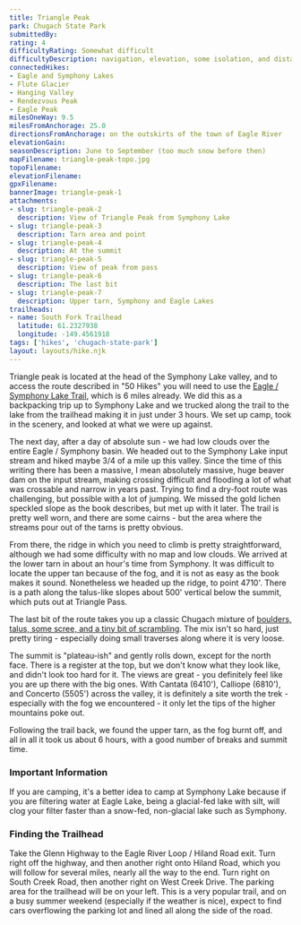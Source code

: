 ```yaml
---
title: Triangle Peak
park: Chugach State Park
submittedBy: 
rating: 4
difficultyRating: Somewhat difficult
difficultyDescription: navigation, elevation, some isolation, and distance
connectedHikes:
- Eagle and Symphony Lakes
- Flute Glacier
- Hanging Valley
- Rendezvous Peak
- Eagle Peak
milesOneWay: 9.5
milesFromAnchorage: 25.0
directionsFromAnchorage: on the outskirts of the town of Eagle River
elevationGain: 
seasonDescription: June to September (too much snow before then)
mapFilename: triangle-peak-topo.jpg
topoFilename: 
elevationFilename: 
gpxFilename: 
bannerImage: triangle-peak-1
attachments:
- slug: triangle-peak-2
  description: View of Triangle Peak from Symphony Lake
- slug: triangle-peak-3
  description: Tarn area and point
- slug: triangle-peak-4
  description: At the summit
- slug: triangle-peak-5
  description: View of peak from pass
- slug: triangle-peak-6
  description: The last bit
- slug: triangle-peak-7
  description: Upper tarn, Symphony and Eagle Lakes
trailheads:
- name: South Fork Trailhead
  latitude: 61.2327938
  longitude: -149.4561918
tags: ['hikes', 'chugach-state-park']
layout: layouts/hike.njk
---
```

Triangle peak is located at the head of the Symphony Lake valley, and to access the route described in "50 Hikes" you will need to use the [Eagle / Symphony Lake Trail](/hikes/eagle-and-symphony-lakes/ "Eagle and Symphony Lakes"), which is 6 miles already. We did this as a backpacking trip up to Symphony Lake and we trucked along the trail to the lake from the trailhead making it in just under 3 hours. We set up camp, took in the scenery, and looked at what we were up against.

The next day, after a day of absolute sun - we had low clouds over the entire Eagle / Symphony basin. We headed out to the Symphony Lake input stream and hiked maybe 3/4 of a mile up this valley. Since the time of this writing there has been a massive, I mean absolutely massive, huge beaver dam on the input stream, making crossing difficult and flooding a lot of what was crossable and narrow in years past. Trying to find a dry-foot route was challenging, but possible with a lot of jumping. We missed the gold lichen speckled slope as the book describes, but met up with it later. The trail is pretty well worn, and there are some cairns - but the area where the streams pour out of the tarns is pretty obvious.

From there, the ridge in which you need to climb is pretty straightforward, although we had some difficulty with no map and low clouds. We arrived at the lower tarn in about an hour's time from Symphony. It was difficult to locate the upper tan because of the fog, and it is not as easy as the book makes it sound. Nonetheless we headed up the ridge, to point 4710'. There is a path along the talus-like slopes about 500' vertical below the summit, which puts out at Triangle Pass.

The last bit of the route takes you up a classic Chugach mixture of [boulders, talus, some scree, and a tiny bit of scrambling](/education/#scree). The mix isn't so hard, just pretty tiring - especially doing small traverses along where it is very loose.

The summit is "plateau-ish" and gently rolls down, except for the north face. There is a register at the top, but we don't know what they look like, and didn't look too hard for it. The views are great - you definitely feel like you are up there with the big ones. With Cantata (6410'), Calliope (6810'), and Concerto (5505') across the valley, it is definitely a site worth the trek - especially with the fog we encountered - it only let the tips of the higher mountains poke out.

Following the trail back, we found the upper tarn, as the fog burnt off, and all in all it took us about 6 hours, with a good number of breaks and summit time.

### Important Information

If you are camping, it's a better idea to camp at Symphony Lake because if you are filtering water at Eagle Lake, being a glacial-fed lake with silt, will clog your filter faster than a snow-fed, non-glacial lake such as Symphony.

### Finding the Trailhead

Take the Glenn Highway to the Eagle River Loop / Hiland Road exit. Turn right off the highway, and then another right onto Hiland Road, which you will follow for several miles, nearly all the way to the end. Turn right on South Creek Road, then another right on West Creek Drive. The parking area for the trailhead will be on your left. This is a very popular trail, and on a busy summer weekend (especially if the weather is nice), expect to find cars overflowing the parking lot and lined all along the side of the road.